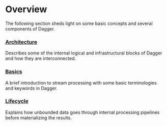 # Overview

The following section sheds light on some basic concepts and several components of Dagger.

### [Architecture](docs/../../concepts/architecture.md)

Describes some of the internal logical and infrastructural blocks of Dagger and how they are interconnected.

### [Basics](docs/../../concepts/basics.md)

A brief introduction to stream processing with some basic terminologies and keywords in Dagger.

### [Lifecycle](docs/../../concepts/lifecycle.md)

Explains how unbounded data goes through internal processing pipelines before materializing the results.
